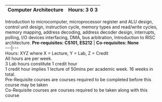 **Computer Architecture** | **Hours: 3 0 3**  
---|---  
Introduction to microcomputer, microprocessor register and ALU design, control unit design, instruction cycle, memory types and read/write cycles, memory mapping, address decoding, address decoder design, interrupts, polling, I/O devices interfacing, DMA, bus arbitration, Introduction to RISC architecture.
**Pre-requisites: CS101, ES212** | **Co-requisites: None**  
---|---  
Hours: XYZ where X = Lecture, Y = Lab, Z = Credit  
All hours are per week.  
3 Lab hours constitute 1 credit hour  
1 credit hour implies 1 lecture of 50mins per academic week. 16 weeks in total.  
Pre-Requisite courses are courses required to be completed before this course may be taken  
Co-Requisite courses are courses required to be taken along with this course
